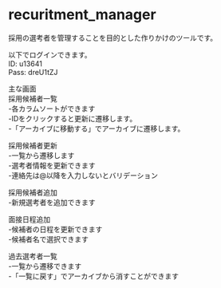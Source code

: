# recuritment_manager

採用の選考者を管理することを目的とした作りかけのツールです。

以下でログインできます。<br>
ID: u13641 <br>
Pass: dreU1tZJ

主な画面<br>
採用候補者一覧<br>
 -各カラムソートができます<br>
 -IDをクリックすると更新に遷移します。<br>
 -「アーカイブに移動する」でアーカイブに遷移します。

採用候補者更新<br>
 -一覧から遷移します<br>
 -選考者情報を更新できます<br>
 -連絡先は@以降を入力しないとバリデーション

採用候補者追加<br>
 -新規選考者を追加できます
 
面接日程追加<br>
 -候補者の日程を更新できます<br>
 -候補者名で選択できます

過去選考者一覧<br>
 -一覧から遷移できます<br>
 -「一覧に戻す」でアーカイブから消すことができます
